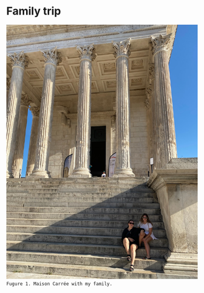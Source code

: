 # Family trip
![Figure 1. Maison Carrée.](https://github.com/JuliaMatamala/Atena_Julia/blob/main/IMG_5565.JPG)
`Fugure 1. Maison Carrée with my family.`
